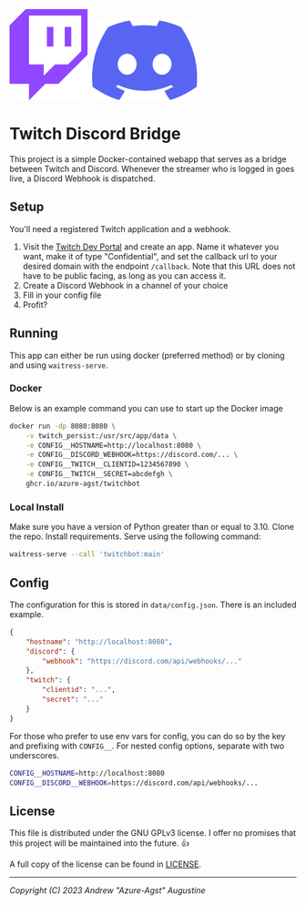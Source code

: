 <img src="./assets/twitch.svg" height=160>&nbsp;&nbsp;<img src="./assets/discord.svg" height=140>

# Twitch Discord Bridge

This project is a simple Docker-contained webapp that serves as a bridge between Twitch and Discord. Whenever the streamer who is logged in goes live, a Discord Webhook is dispatched.

## Setup

You'll need a registered Twitch application and a webhook.

1. Visit the [Twitch Dev Portal](https://dev.twitch.tv/console) and create an app. Name it whatever you want, make it of type "Confidential", and set the callback url to your desired domain with the endpoint `/callback`. Note that this URL does not have to be public facing, as long as you can access it.
2. Create a Discord Webhook in a channel of your choice
3. Fill in your config file
4. Profit?

## Running

This app can either be run using docker (preferred method) or by cloning and using `waitress-serve`.

### Docker

Below is an example command you can use to start up the Docker image

```bash
docker run -dp 8080:8080 \
    -v twitch_persist:/usr/src/app/data \
    -e CONFIG__HOSTNAME=http://localhost:8080 \
    -e CONFIG__DISCORD_WEBHOOK=https://discord.com/... \
    -e CONFIG__TWITCH__CLIENTID=1234567890 \
    -e CONFIG__TWITCH__SECRET=abcdefgh \
    ghcr.io/azure-agst/twitchbot
```

### Local Install

Make sure you have a version of Python greater than or equal to 3.10. Clone the repo. Install requirements. Serve using the following command:

```bash
waitress-serve --call 'twitchbot:main'
```

## Config

The configuration for this is stored in `data/config.json`. There is an included example.

```json
{
    "hostname": "http://localhost:8080",
    "discord": {
        "webhook": "https://discord.com/api/webhooks/..."
    },
    "twitch": {
        "clientid": "...",
        "secret": "..."
    }
}
```

For those who prefer to use env vars for config, you can do so by the key and prefixing with `CONFIG__`. For nested config options, separate with two underscores.

```bash
CONFIG__HOSTNAME=http://localhost:8080
CONFIG__DISCORD__WEBHOOK=https://discord.com/api/webhooks/...
```

## License

This file is distributed under the GNU GPLv3 license. I offer no promises that this project will be maintained into the future. 👍

A full copy of the license can be found in [LICENSE](./LICENSE).

---

*Copyright (C) 2023 Andrew "Azure-Agst" Augustine*
